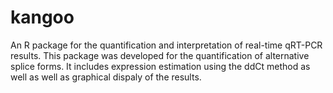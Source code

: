 kangoo
======
An R package for the quantification and interpretation of real-time qRT-PCR results. This package was developed for the quantification of alternative splice forms. It includes expression estimation using the ddCt method as well as well as graphical dispaly of the results.
